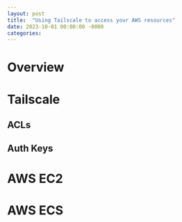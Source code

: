 ```yaml
---
layout: post
title:  "Using Tailscale to access your AWS resources"
date: 2023-10-01 00:00:00 -0000
categories: 
---
```


# Overview

# Tailscale
## ACLs
## Auth Keys

# AWS EC2

# AWS ECS

